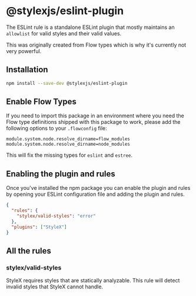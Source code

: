 # @stylexjs/eslint-plugin

The ESLint rule is a standalone ESLint plugin that mostly maintains an `allowlist` for valid styles and their valid values.

This was originally created from Flow types which is why it's currently not very powerful.

## Installation

```sh
npm install --save-dev @stylexjs/eslint-plugin
```

## Enable Flow Types

If you need to import this package in an environment where you need the Flow type definitions
shipped with this package to work, please add the following options to your `.flowconfig` file:

```
module.system.node.resolve_dirname=flow_modules
module.system.node.resolve_dirname=node_modules
```
This will fix the missing types for `eslint` and `estree`.

## Enabling the plugin and rules

Once you've installed the npm package you can enable the plugin and rules by opening your ESLint configuration file and adding the plugin and rules.

``` json
{
  "rules": {
    "stylex/valid-styles": "error"
  },
  "plugins": ["StyleX"]
}
```

## All the rules

### stylex/valid-styles

StyleX requires styles that are statically analyzable. This rule will detect invalid styles that StyleX cannot handle.
